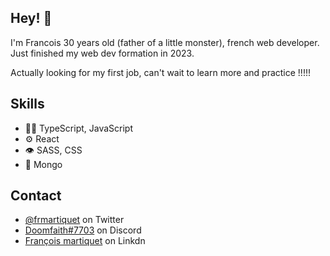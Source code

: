 ## Hey! 👋
I'm Francois 30 years old (father of a little monster), french web developer.<br>
Just finished my web dev formation in 2023.<br>

Actually looking for my first job, can't wait to learn more and practice !!!!!

## Skills
- 👨‍💻 TypeScript, JavaScript
- ⚙️ React
- 👁️ SASS, CSS
- 💽 Mongo

## Contact
- [@frmartiquet](https://twitter.com/frmartiquet) on Twitter
- [Doomfaith#7703](./) on Discord
- [François martiquet](https://www.linkedin.com/in/fran%C3%A7ois-martiquet-50ba1a164) on Linkdn
